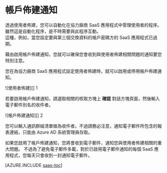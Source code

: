 <properties
    pageTitle="帳戶佈建通知 | Microsoft Azure"
    description="藉由啟用帳戶佈建通知，了解如何確保您會收到與使用者佈建相關問題的通知要您特別注意。"
    services="active-directory"
    documentationCenter=""
    authors="markusvi"
    manager="stevenpo"
    editor=""/>

<tags
    ms.service="active-directory"
    ms.workload="identity"
    ms.tgt_pltfrm="na"
    ms.devlang="na"
    ms.topic="article"
    ms.date="10/20/2015"
    ms.author="markusvi"/>


# 帳戶佈建通知

透過使用者佈建，您可以自動化在協力廠商 SaaS 應用程式中管理使用者的程序。 <br>
雖然這是自動化程序，是不時需要與此程序互動。 <br>
這種，例如，當您設定要與第三個交換資料的帳戶密碼方的 SaaS 應用程式已過期。 

藉由啟用帳戶佈建通知，您就可以確保您會收到與使用者佈建相關問題的通知要您特別注意。

您在為協力廠商 SaaS 應用程式設定使用者佈建時，就可以啟用或停用帳戶佈建通知。

![使用者佈建][] 1 



若要啟用帳戶佈建通知，請選取相關的核取方塊上 **確認** 對話方塊頁面，然後輸入電子郵件別名的收件者。

![帳戶佈建通知][] 2
 


您可以輸入通訊群組清單做為收件者。不過請務必注意，通知電子郵件所包含的報表連結，只能由 Azure AD 系統管理員存取。

如果您啟用了帳戶佈建通知，您將會收到電子郵件，通知您與使用者佈建相關的重大問題。 
 不過為了避免電子郵件多載，對於已啟用電子郵件通知的每個 SaaS 應用程式，您每天只會收到一封通知電子郵件。


[AZURE.INCLUDE [saas-toc](../../includes/active-directory-saas-toc.md)]

<!--Image references-->
[1]: ./media/active-directory-saas-account-provisioning-notifications/ic766307.png
[2]: ./media/active-directory-saas-account-provisioning-notifications/ic766308.png

